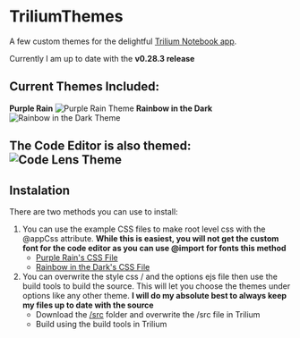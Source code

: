 # TriliumThemes
A few custom themes for the delightful [Trilium Notebook app](https://github.com/zadam/trilium).

Currently I am up to date with the **v0.28.3 release**

Current Themes Included:
------

**Purple Rain**
![Purple Rain Theme](https://i.imgur.com/DMT7xOp.png)
**Rainbow in the Dark**
![Rainbow in the Dark Theme](https://i.imgur.com/ahRW6gh.png)

The Code Editor is also themed:
![Code Lens Theme](https://i.imgur.com/qDyKVnv.png)
-------

## Instalation 
There are two methods you can use to install: 
1. You can use the example CSS files to make root level css with the @appCss attribute. **While this is easiest, you will not get the custom font for the code editor as you can use @import for fonts this method**
   * [Purple Rain's CSS File](https://github.com/Abourass/TriliumThemes/blob/master/examples/css/PurpleRain.css)
   * [Rainbow in the Dark's CSS File](https://github.com/Abourass/TriliumThemes/blob/master/examples/css/RainbowInTheDark.css)
2. You can overwrite the style css / and the options ejs file then use the build tools to build the source. This will let you choose the themes under options like any other theme. **I will do my absolute best to always keep my files up to date with the source**
   * Download the [/src](https://github.com/Abourass/TriliumThemes/tree/master/src) folder and overwrite the /src file in Trilium
   * Build using the build tools in Trilium

